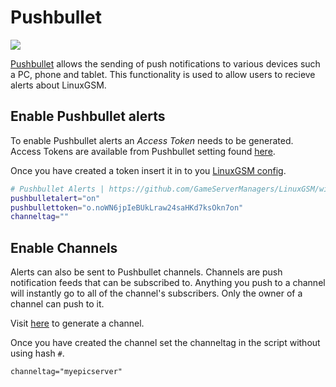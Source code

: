 # Pushbullet

![](../.gitbook/assets/pushbullet\_logo.png)

[Pushbullet](https://www.pushbullet.com) allows the sending of push notifications to various devices such a PC, phone and tablet. This functionality is used to allow users to recieve alerts about LinuxGSM.

## Enable Pushbullet alerts

To enable Pushbullet alerts an _Access Token_ needs to be generated. Access Tokens are available from Pushbullet setting found [here](https://www.pushbullet.com/#settings).

Once you have created a token insert it in to you [LinuxGSM config](../configuration/linuxgsm-config.md).

```bash
# Pushbullet Alerts | https://github.com/GameServerManagers/LinuxGSM/wiki/Pushbullet
pushbulletalert="on"
pushbullettoken="o.noWN6jpIeBUkLraw24saHKd7ksOkn7on"
channeltag=""
```

## Enable Channels

Alerts can also be sent to Pushbullet channels. Channels are push notification feeds that can be subscribed to. Anything you push to a channel will instantly go to all of the channel's subscribers. Only the owner of a channel can push to it.

Visit [here](https://www.pushbullet.com/my-channel) to generate a channel.

Once you have created the channel set the channeltag in the script without using hash `#`.

```
channeltag="myepicserver"
```
